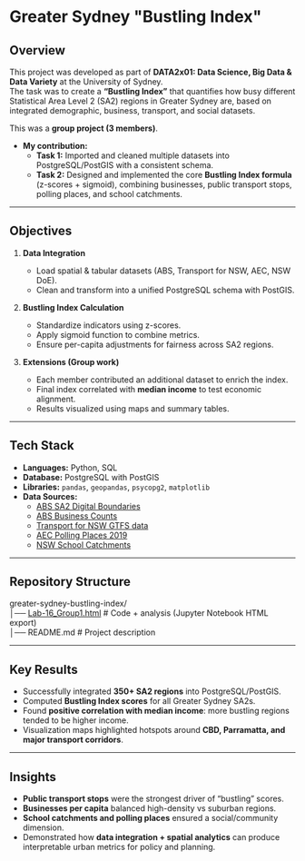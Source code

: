 # Greater Sydney "Bustling Index"

## Overview  
This project was developed as part of **DATA2x01: Data Science, Big Data & Data Variety** at the University of Sydney.  
The task was to create a **“Bustling Index”** that quantifies how busy different Statistical Area Level 2 (SA2) regions in Greater Sydney are, based on integrated demographic, business, transport, and social datasets.  

This was a **group project (3 members)**.  
- **My contribution:**  
  - **Task 1:** Imported and cleaned multiple datasets into PostgreSQL/PostGIS with a consistent schema.  
  - **Task 2:** Designed and implemented the core **Bustling Index formula** (z-scores + sigmoid), combining businesses, public transport stops, polling places, and school catchments.  

---

## Objectives  
1. **Data Integration**  
   - Load spatial & tabular datasets (ABS, Transport for NSW, AEC, NSW DoE).  
   - Clean and transform into a unified PostgreSQL schema with PostGIS.  

2. **Bustling Index Calculation**  
   - Standardize indicators using z-scores.  
   - Apply sigmoid function to combine metrics.  
   - Ensure per-capita adjustments for fairness across SA2 regions.  

3. **Extensions (Group work)**  
   - Each member contributed an additional dataset to enrich the index.  
   - Final index correlated with **median income** to test economic alignment.  
   - Results visualized using maps and summary tables.  

---

## Tech Stack  
- **Languages:** Python, SQL  
- **Database:** PostgreSQL with PostGIS  
- **Libraries:** `pandas`, `geopandas`, `psycopg2`, `matplotlib`  
- **Data Sources:**  
  - [ABS SA2 Digital Boundaries](https://www.abs.gov.au/statistics/standards/australian-statistical-geography-standard-asgs-edition-3/jul2021-jun2026/access-and-downloads/digital-boundary-files/SA2_2021_AUST_SHP_GDA2020.zip)  
  - [ABS Business Counts](https://www.abs.gov.au/statistics/economy/business-indicators/counts-australian-businesses-including-entries-and-exits/latest-release#data-downloads)  
  - [Transport for NSW GTFS data](https://opendata.transport.nsw.gov.au/dataset/timetables-complete-gtfs)  
  - [AEC Polling Places 2019](https://data.aurin.org.au/dataset/au-govt-aec-aec-federal-election-polling-places-2019-na)  
  - [NSW School Catchments](https://data.cese.nsw.gov.au/data/dataset/school-intake-zones-catchment-areas-for-nsw-government-schools)  

---

## Repository Structure  
greater-sydney-bustling-index/  
│── [Lab-16_Group1.html](./Lab-16%20Group%201.html)   # Code + analysis (Jupyter Notebook HTML export)  
│── README.md   # Project description  

---

## Key Results  
- Successfully integrated **350+ SA2 regions** into PostgreSQL/PostGIS.  
- Computed **Bustling Index scores** for all Greater Sydney SA2s.  
- Found **positive correlation with median income**: more bustling regions tended to be higher income.  
- Visualization maps highlighted hotspots around **CBD, Parramatta, and major transport corridors**.  

---

## Insights  
- **Public transport stops** were the strongest driver of “bustling” scores.  
- **Businesses per capita** balanced high-density vs suburban regions.  
- **School catchments and polling places** ensured a social/community dimension.  
- Demonstrated how **data integration + spatial analytics** can produce interpretable urban metrics for policy and planning.  
